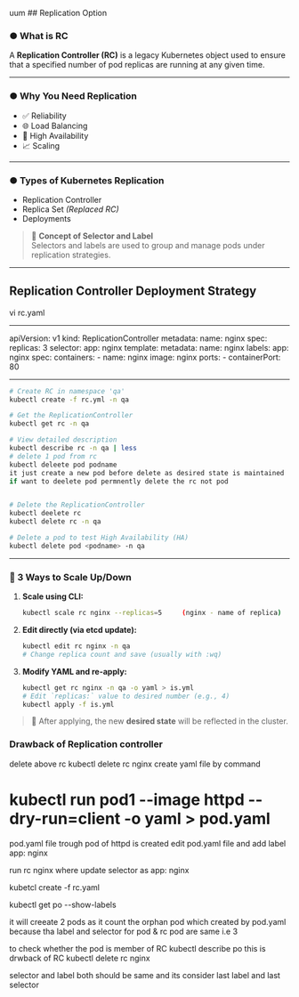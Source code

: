 uum ## Replication Option

### ● What is RC

A **Replication Controller (RC)** is a legacy Kubernetes object used to ensure that a specified number of pod replicas are running at any given time.

---

### ● Why You Need Replication

- ✅ Reliability  
- 🌐 Load Balancing  
- 🔁 High Availability  
- 📈 Scaling  

---

### ● Types of Kubernetes Replication

- Replication Controller
- Replica Set *(Replaced RC)*
- Deployments

> 🔎 **Concept of Selector and Label**  
Selectors and labels are used to group and manage pods under replication strategies.

---

## Replication Controller Deployment Strategy
vi rc.yaml
***************
apiVersion: v1
kind: ReplicationController
metadata:
  name: nginx
spec:
  replicas: 3
  selector:
    app: nginx
  template:
    metadata:
      name: nginx
      labels:
        app: nginx
    spec:
      containers:
      - name: nginx
        image: nginx
        ports:
        - containerPort: 80
******************************

```bash
# Create RC in namespace 'qa'
kubectl create -f rc.yml -n qa

# Get the ReplicationController
kubectl get rc -n qa

# View detailed description
kubectl describe rc -n qa | less
# delete 1 pod from rc
kubectl deleete pod podname
it just create a new pod before delete as desired state is maintained
if want to deelete pod permnently delete the rc not pod


# Delete the ReplicationController
kubectl deelete rc     
kubectl delete rc -n qa

# Delete a pod to test High Availability (HA)
kubectl delete pod <podname> -n qa
```

---

### 🔄 3 Ways to Scale Up/Down

1. **Scale using CLI:**
   ```bash
   kubectl scale rc nginx --replicas=5     (nginx - name of replica) 
   ```

2. **Edit directly (via etcd update):**
   ```bash
   kubectl edit rc nginx -n qa
   # Change replica count and save (usually with :wq)
   ```

3. **Modify YAML and re-apply:**
   ```bash
   kubectl get rc nginx -n qa -o yaml > is.yml
   # Edit `replicas:` value to desired number (e.g., 4)
   kubectl apply -f is.yml
   ```

> 📌 After applying, the new **desired state** will be reflected in the cluster.


### Drawback of Replication controller 
delete above rc 
kubectl delete rc nginx 
create yaml file by command   
# kubectl run pod1 --image httpd --dry-run=client -o yaml > pod.yaml
pod.yaml file trough pod of httpd is created 
edit pod.yaml file  and add label app: nginx

run rc nginx where update  selector as app: nginx

kubetcl create -f rc.yaml

kubectl get po --show-labels

it will creeate 2 pods as it count the orphan pod which created by pod.yaml because tha label and selector for pod & rc pod are same i.e 3

to check whether the pod is member of RC 
kubectl describe po 
this is drwback of RC 
kubectl delete rc nginx

selector and label both should be same and its consider last label and last selector





